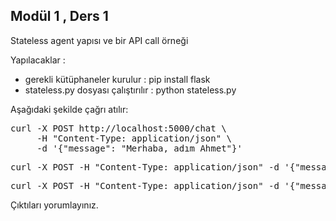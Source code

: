 ## Modül 1 , Ders 1 
Stateless agent yapısı ve bir API call örneği

Yapılacaklar : 
* gerekli kütüphaneler kurulur : pip install flask
* stateless.py dosyası çalıştırılır : python stateless.py

Aşağıdaki şekilde çağrı atılır:
<pre>
curl -X POST http://localhost:5000/chat \
     -H "Content-Type: application/json" \
     -d '{"message": "Merhaba, adım Ahmet"}'
</pre>

<pre>
curl -X POST -H "Content-Type: application/json" -d '{"message": "Merhaba benim adım Elif"}' http://127.0.0.1:5000/chat
</pre>

<pre>
curl -X POST -H "Content-Type: application/json" -d '{"message": "Benim adım neydi?"}' http://127.0.0.1:5000/chat
</pre>


Çıktıları yorumlayınız. 